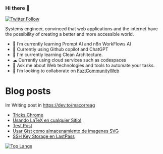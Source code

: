 ### Hi there 👋

[![Twitter Follow](https://img.shields.io/twitter/follow/macorreag.svg?style=social&label=Follow&user=macorreag)](https://twitter.com/macorreag)

Systems engineer, convinced that web applications and the internet have the possibility of creating a better and more accessible world.

- 🌱 I’m currently learning Prompt AI and n8n WorkFlows AI
- 🤖 Currently using Github copilot and ChatGPT
- 🧹 I'm currently learning Clean Architecture.
- ☁ Currently using cloud services such as codespaces
- 💬 Ask me about Web technologies and tools to automate your tasks.
- 👯 I’m looking to collaborate on [FaztCommunityWeb](https://github.com/faztcommunity/fazt-web-community)

<!--
**Macorreag/macorreag** is a ✨ _special_ ✨ repository because its `README.md` (this file) appears on your GitHub profile.

Here are some ideas to get you started:

- 🔭 I’m currently working on ...
- 🌱 I’m currently learning ...
- 👯 I’m looking to collaborate on ...
- 🤔 I’m looking for help with ...
- 💬 Ask me about ...
- 📫 How to reach me: ...
- 😄 Pronouns: ...
- ⚡ Fun fact: ...
-->

# Blog posts

Im Writing post in https://dev.to/macorreag

<!-- BLOG-POST-LIST:START -->
- [Tricks Chrome](https://dev.to/macorreag/shortcut-to-move-chrome-tabs-34gb)
- [Usando LaTeX en cualquier Sitio!](https://dev.to/macorreag/usando-latex-en-cualquier-sitio-igh)
- [Test Post](https://dev.to/macorreag/test-post-1lhm)
- [Usar Gist como almacenamiento de imagenes SVG](https://medium.com/@macorreag/usar-gist-como-almacenamiento-de-imagenes-svg-34ef45a9c3a?source=rss-955967916c9a------2)
- [SSH Key Storage en LastPass](https://medium.com/@macorreag/ssh-key-storage-en-lastpass-498dbdf8c3db?source=rss-955967916c9a------2)
<!-- BLOG-POST-LIST:END -->


[![Top Langs](https://github-readme-stats.vercel.app/api/top-langs/?username=macorreag&layout=compact)](https://github.com/anuraghazra/github-readme-stats)
